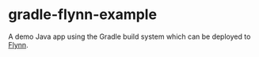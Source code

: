 # gradle-flynn-example

A demo Java app using the Gradle build system which can be deployed to [Flynn](https://flynn.io).
